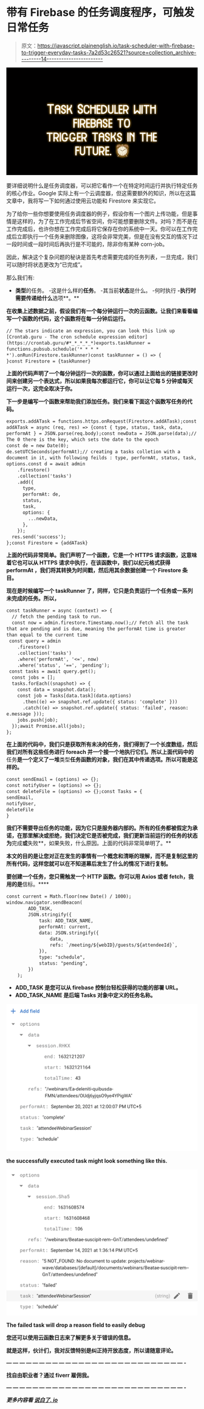 # 带有 Firebase 的任务调度程序，可触发日常任务

> 原文：<https://javascript.plainenglish.io/task-scheduler-with-firebase-to-trigger-everyday-tasks-7a2d53c26521?source=collection_archive---------14----------------------->

![](img/f89e1073b930bafbf9ddce36be7918b5.png)

要详细说明什么是任务调度器，可以把它看作一个在特定时间运行并执行特定任务的核心作业。Google 实际上有一个云调度器，但这需要额外的知识，所以在这篇文章中，我将写一下如何通过使用云功能和 Firestore 来实现它。

为了给你一些你想要使用任务调度器的例子，假设你有一个图片上传功能，但是事情是这样的，为了在工作完成后节省空间，你可能想要删除文件。对吗？而不是在工作完成后，也许你想在工作完成后将它保存在你的系统中一天。你可以在工作完成后立即执行一个任务来删除图像，这将会非常完美，但是在没有交互的情况下过一段时间或一段时间后再执行是不可能的，除非你有某种 corn-job。

因此，解决这个复杂问题的秘诀是首先考虑需要完成的任务列表，一旦完成，我们可以随时将状态更改为“已完成”。

那么我们有:
- **类型**的任务。
-这是什么样的**任务**。
-其当前**状态**是什么。
-何时执行 **-执行时需要传递给什么**选项**。**

**在收集上述数据之前，假设我们有一个每分钟运行一次的云函数。让我们来看看编写一个函数的代码，这个函数将在每一分钟后运行。**

```
// The stars indicate an expression, you can look this link up [Crontab.guru - The cron schedule expression editor](https://crontab.guru/#*_*_*_*_*)exports.taskRunner = functions.pubsub.schedule('* * * * *').onRun(Firestore.taskRunner)const taskRunner = () => {
}const Firestore = {taskRunner}
```

**上面的代码声明了一个每分钟运行一次的函数，你可以通过上面给出的链接更改时间来创建另一个表达式，所以如果我每次都运行它，你可以让它每 5 分钟或每天运行一次，这完全取决于你。**

**下一步是编写一个函数来帮助我们添加任务。我们来看下面这个函数写任务的代码。**

```
exports.addATask = functions.https.onRequest(Firestore.addATask);const addATask = async (req, res) => {const { type, status, task, data, performAt } = JSON.parse(req.body);const newData = JSON.parse(data);// The 0 there is the key, which sets the date to the epoch
const de = new Date(0); 
de.setUTCSeconds(performAt);// creating a tasks colletion with a document in it, with following feilds : type, performAt, status, task, options.const d = await admin
    .firestore()
    .collection('tasks')
    .add({
      type,
      performAt: de,
      status,
      task,
      options: {
        ...newData,
      },
    });
  res.send('success');
};const Firestore = {addATask}
```

**上面的代码非常简单。我们声明了一个函数，它是一个 HTTPS 请求函数，这意味着它也可以从 HTTPS 请求中执行，在该函数中，我们以纪元格式获得 **performAt** ，我们将其转换为时间戳，然后用其余数据创建一个 Firestore 条目。**

**现在是时候编写一个 **taskRunner** 了，同样，它只是负责运行一个任务或一系列未完成的任务。所以，**

```
const taskRunner = async (context) => {
  // fetch the pending task to run.
  const now = admin.firestore.Timestamp.now();// Fetch all the task that are pending and is due, meaning the performAt time is greater than equal to the current time
 const query = admin
    .firestore()
    .collection('tasks')
    .where('performAt', '<=', now)
    .where('status', '==', 'pending');
 const tasks = await query.get();
  const jobs = [];
  tasks.forEach((snapshot) => {
    const data = snapshot.data();
    const job = Tasks[data.task](data.options)
      .then((e) => snapshot.ref.update({ status: 'complete' }))
      .catch((e) => snapshot.ref.update({ status: 'failed', reason: e.message }));
    jobs.push(job);
  });await Promise.all(jobs);
};
```

**在上面的代码中，我们只是获取所有未决的任务，我们得到了一个长度数组，然后我们对所有这些任务进行 foreach 并一个接一个地执行它们。所以上面代码中的**任务**是一个定义了一堆**类型**任务函数的对象，我们在其中传递选项。所以可能是这样的。**

```
const sendEmail = (options) => {};
const notifyUser = (options) => {};
const deleteFile = (options) => {};const Tasks = {
sendEmail, 
notifyUser, 
deleteFile
}
```

**我们不需要导出任务的功能，因为它只是服务器内部的。所有的任务都被假定为承诺，在那里解决或拒绝，我们决定它是否被完成，我们更新当前运行的任务的状态为**完成**或**失败**，如果失败，什么原因。上面的代码非常简单明了。**

**本文的目的是让您对正在发生的事情有一个概念和清晰的理解，而不是复制这里的所有代码，这样您就可以在不知道幕后发生了什么的情况下进行复制。**

**要创建一个任务，您只需触发一个 HTTP 函数。你可以用 Axios 或者 fetch，我用的是**信标。****

```
const current = Math.floor(new Date() / 1000);
window.navigator.sendBeacon(
        ADD_TASK,
        JSON.stringify({
            task: ADD_TASK_NAME,
            performAt: current,
            data: JSON.stringify({
                data,
                refs: `/meeting/${webID}/guests/${attendeeId}`,
            }),
            type: "schedule",
            status: "pending",
        })
    );
```

*   ****ADD_TASK** 是您可以从 firebase 控制台轻松获得的功能的部署 URL。**
*   ****ADD_TASK_NAME** 是后端 **Tasks** 对象中定义的任务名称。**

**![](img/bf444d9c7dde3a6b61dc3ea4e62ec7b8.png)**

**the successfully executed task might look something like this.**

**![](img/c0abbc16eba4a72fe75c093b78b0723a.png)**

**The failed task will drop a reason field to easily debug**

**您还可以使用云函数日志来了解更多关于错误的信息。**

**就是这样，伙计们，我对反馈特别是纠正持开放态度，所以请随意评论。**

**— — — — — — — — — — — — — — — — — — — — — — — — — — — -**

**找自由职业者？通过 fiverr 雇佣我。**

**— — — — — — — — — — — — — — — — — — — — — — — — — — — -**

***更多内容看* [***说白了. io***](http://plainenglish.io/)**